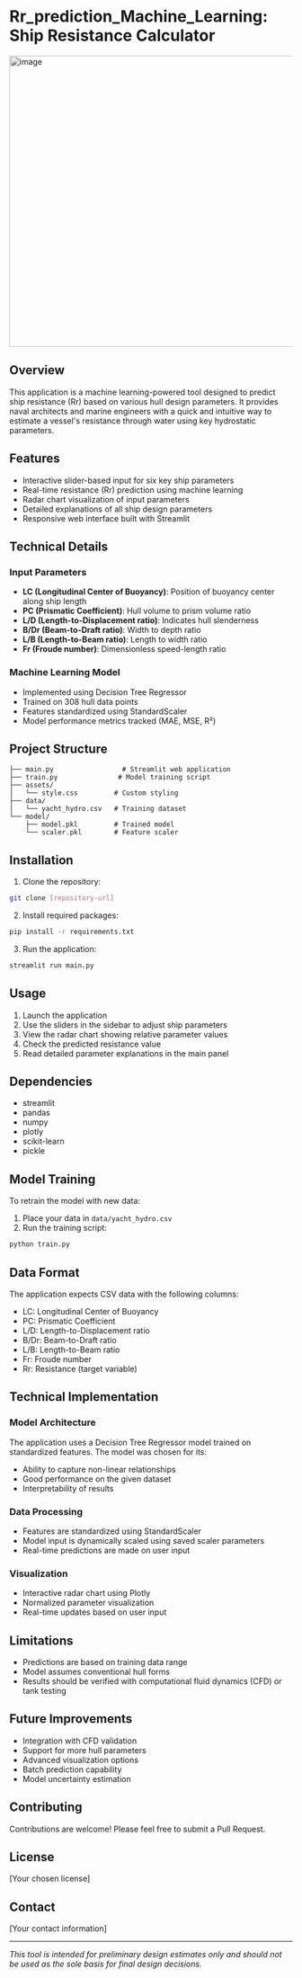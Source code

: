 # Rr_prediction_Machine_Learning: Ship Resistance Calculator
<img width="518" alt="image" src="https://github.com/user-attachments/assets/0b93f69e-3ae2-4df8-9057-05f16ff6ed6b" />

## Overview
This application is a machine learning-powered tool designed to predict ship resistance (Rr) based on various hull design parameters. It provides naval architects and marine engineers with a quick and intuitive way to estimate a vessel's resistance through water using key hydrostatic parameters.

## Features
- Interactive slider-based input for six key ship parameters
- Real-time resistance (Rr) prediction using machine learning
- Radar chart visualization of input parameters
- Detailed explanations of all ship design parameters
- Responsive web interface built with Streamlit

## Technical Details

### Input Parameters
- **LC (Longitudinal Center of Buoyancy)**: Position of buoyancy center along ship length
- **PC (Prismatic Coefficient)**: Hull volume to prism volume ratio
- **L/D (Length-to-Displacement ratio)**: Indicates hull slenderness
- **B/Dr (Beam-to-Draft ratio)**: Width to depth ratio
- **L/B (Length-to-Beam ratio)**: Length to width ratio
- **Fr (Froude number)**: Dimensionless speed-length ratio

### Machine Learning Model
- Implemented using Decision Tree Regressor
- Trained on 308 hull data points
- Features standardized using StandardScaler
- Model performance metrics tracked (MAE, MSE, R²)

## Project Structure
```
├── main.py                 # Streamlit web application
├── train.py               # Model training script
├── assets/
│   └── style.css         # Custom styling
├── data/
│   └── yacht_hydro.csv   # Training dataset
└── model/
    ├── model.pkl         # Trained model
    └── scaler.pkl        # Feature scaler
```

## Installation

1. Clone the repository:
```bash
git clone [repository-url]
```

2. Install required packages:
```bash
pip install -r requirements.txt
```

3. Run the application:
```bash
streamlit run main.py
```

## Usage

1. Launch the application
2. Use the sliders in the sidebar to adjust ship parameters
3. View the radar chart showing relative parameter values
4. Check the predicted resistance value
5. Read detailed parameter explanations in the main panel

## Dependencies
- streamlit
- pandas
- numpy
- plotly
- scikit-learn
- pickle

## Model Training

To retrain the model with new data:

1. Place your data in `data/yacht_hydro.csv`
2. Run the training script:
```bash
python train.py
```

## Data Format
The application expects CSV data with the following columns:
- LC: Longitudinal Center of Buoyancy
- PC: Prismatic Coefficient
- L/D: Length-to-Displacement ratio
- B/Dr: Beam-to-Draft ratio
- L/B: Length-to-Beam ratio
- Fr: Froude number
- Rr: Resistance (target variable)

## Technical Implementation

### Model Architecture
The application uses a Decision Tree Regressor model trained on standardized features. The model was chosen for its:
- Ability to capture non-linear relationships
- Good performance on the given dataset
- Interpretability of results

### Data Processing
- Features are standardized using StandardScaler
- Model input is dynamically scaled using saved scaler parameters
- Real-time predictions are made on user input

### Visualization
- Interactive radar chart using Plotly
- Normalized parameter visualization
- Real-time updates based on user input

## Limitations
- Predictions are based on training data range
- Model assumes conventional hull forms
- Results should be verified with computational fluid dynamics (CFD) or tank testing

## Future Improvements
- Integration with CFD validation
- Support for more hull parameters
- Advanced visualization options
- Batch prediction capability
- Model uncertainty estimation

## Contributing
Contributions are welcome! Please feel free to submit a Pull Request.

## License
[Your chosen license]

## Contact
[Your contact information]

---
*This tool is intended for preliminary design estimates only and should not be used as the sole basis for final design decisions.*
